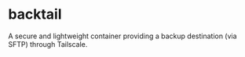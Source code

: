 # backtail
A secure and lightweight container providing a backup destination (via SFTP) through Tailscale.
